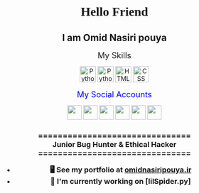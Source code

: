 <center>
<h1 style="font-family: 'MR ROBOT';src: url(./MR%20ROBOT.woff2) format('woff2');">
Hello Friend
</h1>
<h2>
I am Omid Nasiri pouya
</h2>
<font color="" size="4">My Skills</font>
<p></p>
  <a href="python.org"><img src="https://omidnasiripouya.ir/GithubSkin/python-colored.svg" width="36" height="36" alt="Python"></a>
  <a href="python.org"><img src="https://omidnasiripouya.ir/GithubSkin/bash.png" width="36" height="36" alt="Python"></a>
  <a href="w3schools.com"><img src="https://omidnasiripouya.ir/GithubSkin/html5-colored.svg" width="36" height="36" alt="HTML"></a>
  <a href="w3schools.com"><img src="https://omidnasiripouya.ir/GithubSkin/css3-colored.svg" width="36" height="36" alt="CSS"></a>
</p>

<font color="blue" size="4">My Social Accounts</font>
<p>
  <a href="https://www.instagram.com/Noob2Pr0"><img src="https://omidnasiripouya.ir/GithubSkin/instagram.png" width="32" height="32" /></a>
  <a href="https://www.github.com/Noob2Pr0"><img src="https://omidnasiripouya.ir/GithubSkin/github.png" width="32" height="32" /></a>
  <a href="https://omidnasiripouya.ir"><img src="https://omidnasiripouya.ir/GithubSkin/web.png" width="32" height="32" /></a>
  <a href="https://www.linkedin.com/in/omidnasiri"><img src="https://omidnasiripouya.ir/GithubSkin/linkedin.png" width="32" height="32" /></a>
  <!--<a href="https://www.twitter.com/" target="_blank" rel="noreferrer"><img src="https://omidnasiripouya.ir/GithubSkin/twitter.png" width="32" height="32" /></a></p>
  -->
  <a href="https://youtube.com/Noob2Pr0/"><img src="https://omidnasiripouya.ir/GithubSkin/youtube.svg" width="32" height="32" /></a>
  <a href="https://t.me/Noob2Pr0"><img src="https://omidnasiripouya.ir/GithubSkin/telegram.png" width="32" height="32" /></a>
</p>
<h3>
===============================</br>
Junior Bug Hunter & Ethical Hacker</br>
===============================</br>

*   🖥️  See my portfolio at [omidnasiripouya.ir](https://omidnasiripouya.ir)</br>
*   🚀  I'm currently working on [lilSpider.py]</br>
</h3>


</center>
</body>
